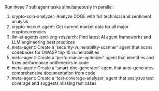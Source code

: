 Run these 7 sub agent tasks simultaneously in parallel:

1. crypto-coin-analyzer: Analyze DOGE with full technical and sentiment analysis
2. crypto-market-agent: Get current market data for all major cryptocurrencies
3. llm-ai-agents-and-eng-research: Find latest AI agent frameworks and LLM engineering best practices
4. meta-agent: Create a 'security-vulnerability-scanner' agent that scans codebases for OWASP top 10 vulnerabilities
5. meta-agent: Create a 'performance-optimizer' agent that identifies and fixes performance bottlenecks in code
6. meta-agent: Create a 'smart-doc-generator' agent that auto-generates comprehensive documentation from code
7. meta-agent: Create a 'test-coverage-analyzer' agent that analyzes test coverage and suggests missing test cases
